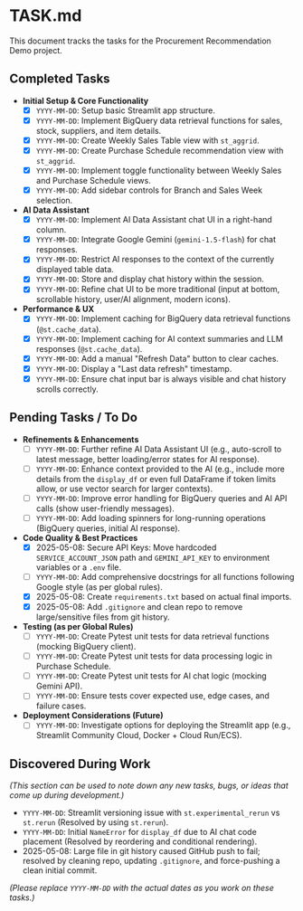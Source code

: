 # TASK.md

This document tracks the tasks for the Procurement Recommendation Demo project.

## Completed Tasks

- **Initial Setup & Core Functionality**
    - [x] `YYYY-MM-DD`: Setup basic Streamlit app structure.
    - [x] `YYYY-MM-DD`: Implement BigQuery data retrieval functions for sales, stock, suppliers, and item details.
    - [x] `YYYY-MM-DD`: Create Weekly Sales Table view with `st_aggrid`.
    - [x] `YYYY-MM-DD`: Create Purchase Schedule recommendation view with `st_aggrid`.
    - [x] `YYYY-MM-DD`: Implement toggle functionality between Weekly Sales and Purchase Schedule views.
    - [x] `YYYY-MM-DD`: Add sidebar controls for Branch and Sales Week selection.
- **AI Data Assistant**
    - [x] `YYYY-MM-DD`: Implement AI Data Assistant chat UI in a right-hand column.
    - [x] `YYYY-MM-DD`: Integrate Google Gemini (`gemini-1.5-flash`) for chat responses.
    - [x] `YYYY-MM-DD`: Restrict AI responses to the context of the currently displayed table data.
    - [x] `YYYY-MM-DD`: Store and display chat history within the session.
    - [x] `YYYY-MM-DD`: Refine chat UI to be more traditional (input at bottom, scrollable history, user/AI alignment, modern icons).
- **Performance & UX**
    - [x] `YYYY-MM-DD`: Implement caching for BigQuery data retrieval functions (`@st.cache_data`).
    - [x] `YYYY-MM-DD`: Implement caching for AI context summaries and LLM responses (`@st.cache_data`).
    - [x] `YYYY-MM-DD`: Add a manual "Refresh Data" button to clear caches.
    - [x] `YYYY-MM-DD`: Display a "Last data refresh" timestamp.
    - [x] `YYYY-MM-DD`: Ensure chat input bar is always visible and chat history scrolls correctly.

## Pending Tasks / To Do

- **Refinements & Enhancements**
    - [ ] `YYYY-MM-DD`: Further refine AI Data Assistant UI (e.g., auto-scroll to latest message, better loading/error states for AI response).
    - [ ] `YYYY-MM-DD`: Enhance context provided to the AI (e.g., include more details from the `display_df` or even full DataFrame if token limits allow, or use vector search for larger contexts).
    - [ ] `YYYY-MM-DD`: Improve error handling for BigQuery queries and AI API calls (show user-friendly messages).
    - [ ] `YYYY-MM-DD`: Add loading spinners for long-running operations (BigQuery queries, initial AI response).
- **Code Quality & Best Practices**
    - [x] 2025-05-08: Secure API Keys: Move hardcoded `SERVICE_ACCOUNT_JSON` path and `GEMINI_API_KEY` to environment variables or a `.env` file.
    - [ ] `YYYY-MM-DD`: Add comprehensive docstrings for all functions following Google style (as per global rules).
    - [x] 2025-05-08: Create `requirements.txt` based on actual final imports.
    - [x] 2025-05-08: Add `.gitignore` and clean repo to remove large/sensitive files from git history.
- **Testing (as per Global Rules)**
    - [ ] `YYYY-MM-DD`: Create Pytest unit tests for data retrieval functions (mocking BigQuery client).
    - [ ] `YYYY-MM-DD`: Create Pytest unit tests for data processing logic in Purchase Schedule.
    - [ ] `YYYY-MM-DD`: Create Pytest unit tests for AI chat logic (mocking Gemini API).
    - [ ] `YYYY-MM-DD`: Ensure tests cover expected use, edge cases, and failure cases.
- **Deployment Considerations (Future)**
    - [ ] `YYYY-MM-DD`: Investigate options for deploying the Streamlit app (e.g., Streamlit Community Cloud, Docker + Cloud Run/ECS).

## Discovered During Work

*(This section can be used to note down any new tasks, bugs, or ideas that come up during development.)*

- `YYYY-MM-DD`: Streamlit versioning issue with `st.experimental_rerun` vs `st.rerun` (Resolved by using `st.rerun`).
- `YYYY-MM-DD`: Initial `NameError` for `display_df` due to AI chat code placement (Resolved by reordering and conditional rendering).
- 2025-05-08: Large file in git history caused GitHub push to fail; resolved by cleaning repo, updating `.gitignore`, and force-pushing a clean initial commit.

*(Please replace `YYYY-MM-DD` with the actual dates as you work on these tasks.)* 
